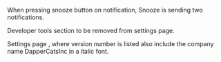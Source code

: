 When pressing snooze button on notification, Snooze is sending two notifications.

Developer tools section to be removed from settings page.

Settings page , where version number is listed also include the company name DapperCatsInc in a italic font.